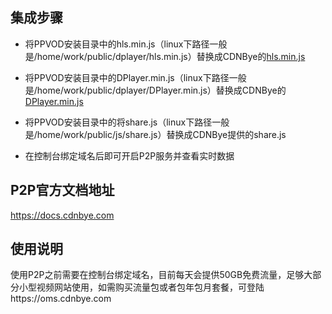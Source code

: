 
## 集成步骤

- 将PPVOD安装目录中的hls.min.js（linux下路径一般是/home/work/public/dplayer/hls.min.js）替换成CDNBye的[hls.min.js](https://github.com/cdnbye/hlsjs-p2p-engine/tree/master/dist)

- 将PPVOD安装目录中的DPlayer.min.js（linux下路径一般是/home/work/public/dplayer/DPlayer.min.js）替换成CDNBye的[DPlayer.min.js](https://github.com/cdnbye/hlsjs-p2p-engine/tree/master/demo/ppvod)

- 将PPVOD安装目录中的将share.js（linux下路径一般是/home/work/public/js/share.js）替换成CDNBye提供的share.js

- 在控制台绑定域名后即可开启P2P服务并查看实时数据

## P2P官方文档地址
https://docs.cdnbye.com 

## 使用说明
使用P2P之前需要在控制台绑定域名，目前每天会提供50GB免费流量，足够大部分小型视频网站使用，如需购买流量包或者包年包月套餐，可登陆https://oms.cdnbye.com
